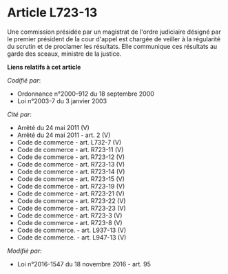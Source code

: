# Article L723-13

Une commission présidée par un magistrat de l'ordre judiciaire désigné par le premier président de la cour d'appel est
chargée de veiller à la régularité du scrutin et de proclamer les résultats. Elle communique ces résultats au garde des
sceaux, ministre de la justice.

**Liens relatifs à cet article**

_Codifié par_:

  - Ordonnance n°2000-912 du 18 septembre 2000
  - Loi n°2003-7 du 3 janvier 2003

_Cité par_:

  - Arrêté du 24 mai 2011 (V)
  - Arrêté du 24 mai 2011 - art. 2 (V)
  - Code de commerce - art. L732-7 (V)
  - Code de commerce - art. R723-11 (V)
  - Code de commerce - art. R723-12 (V)
  - Code de commerce - art. R723-13 (V)
  - Code de commerce - art. R723-14 (V)
  - Code de commerce - art. R723-15 (V)
  - Code de commerce - art. R723-19 (V)
  - Code de commerce - art. R723-21 (V)
  - Code de commerce - art. R723-22 (V)
  - Code de commerce - art. R723-23 (V)
  - Code de commerce - art. R723-3 (V)
  - Code de commerce - art. R723-8 (V)
  - Code de commerce. - art. L937-13 (V)
  - Code de commerce. - art. L947-13 (V)

_Modifié par_:

  - Loi n°2016-1547 du 18 novembre 2016 - art. 95
